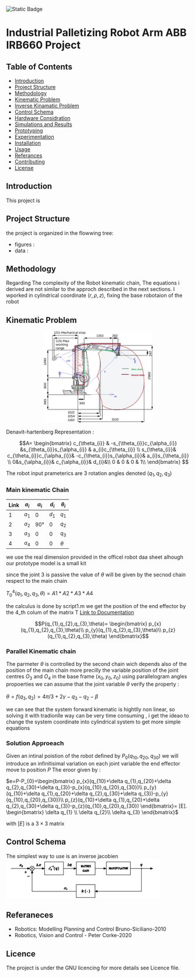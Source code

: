![Static Badge](https://img.shields.io/badge/GNU-lic?style=gitlab&label=License%20&labelColor=rgb-rgb&color=rgb)
# Industrial Palletizing Robot Arm ABB IRB660 Project 
## Table of Contents
- [Introduction](#introduction)
- [Project Structure](#project_struture)
- [Methodology](#methodology)
- [Kinematic Problem](#kinematicproblem)
- [Inverse Kinamatic Problem](#inverse_kinematic_problem)
- [Control Schema](#control_schema)
- [Hardware Considration](#hardware_considerations)
- [Simulations and Results](#simulations_results)
- [Prototyping ](#prototyping_and_experimentation)
- [Experimentation](#experimentation)
- [Installation](#installation)
- [Usage](#usage)
- [Referances](#referances)
- [Contributing](#contributing)
- [License](#license)  

## Introduction 
This project is  

## Project Structure
the project is organized in the flowwing tree: 
<ul>
<li>figures :
</li>
<li>data : 
</li>


</ul>

## Methodology
Regarding The complexity of the Robot kinematic chain, The equations i derived are not similar to the approch described in the next sections. I wporked in cylindrical coordinate $(r,\rho,z)$, fixing the base robotaion of the robot 

## Kinematic Problem
<div style="text-align: center;">
  <img src="figures/chains_graph.png" width="300" height="250" />
</div>

 
Denavit-hartenberg Representation : 

$$A=
\begin{bmatrix}
c_{\theta_{i}} & -s_{\theta_{i}}c_{\alpha_{i}} &s_{\theta_{i}}s_{\alpha_{i}} & a_{i}c_{\theta_{i}} \\
s_{\theta_{i}}& c_{\theta_{i}}c_{\alpha_{i}}& -c_{\theta_{i}}s_{\alpha_{i}}& a_{i}s_{\theta_{i}} \\
0&s_{\alpha_{i}}& c_{\alpha_{i}}& d_{i}&\\
0 & 0 & 0 & 1\\
\end{bmatrix}
$$ 

The robot input prameterics are 3 rotation angles denoted $(q_{1},q_{2},q_{3})$

### Main kinematic Chain
Link | $a_{i}$  |$\alpha_{i}$|$d_{i}$|$\theta_{i}$  
---|---         |---         |---    |---
1  | $a_{1}$    | 0          |$d_{1}$     | $q_{1}$
2  | $a_{2}$    | $90°$     | 0     | $q_{2}$
3  |  $a_{3}$ |0           |  0  |$q_{3}$
4  | $a_{4}$    | 0          |0     | $\theta$

we use the real dimension provided in the officel robot daa sheet  alhough our prototype model is a small kit <br>

since the joint 3 is passive the value of $\theta$ will be given by the secnod chain respect to the main chain 

$T_{0}^{4}(q_{1},q_{2},q_{3},\theta)= A1 * A2 * A3 * A4$

the calculus is done by script1.m 
we get  the position of the end effector by the 4_th colum of the matrix T 
[Link to Documentation](documentation.md)

$$P(q_{1},q_{2},q_{3},\theta)=
\begin{bmatrix}
p_{x}(q_{1},q_{2},q_{3},\theta)\\
p_{y}(q_{1},q_{2},q_{3},\theta)\\
p_{z}(q_{1},q_{2},q_{3},\theta)
\end{bmatrix}$$

### Parallel Kinematic chain 
The parmeter $\theta$ is controlled by the second chain wich depends also of the position of the main chain more precilly the variable position of the joint centres $O_{3}$ and $O_{4}$ in the base frame $(x_{0},y_{0},z_{0})$
using parallelogram angles propoerties we can assume that the joint variable $\theta$ verify the property :<br>  
$\theta=f(q_{3},q_{2})=4\pi/3+2\gamma-q_{3}-q_{2}-\beta$

we can see that the system forward kinematic is hightlly non linear, so solving it with tradionlle way can be very time consuming , i get the ideao to change the system coordinate into cylindrical system to get more simple equations 
### Solution Approeach
Given an intinal poistion of the robot defined by $P_{0}(q_{10},q_{20},q_{30})$ we will introduce an infinitisimal variation on each joint variable the end effector move to position $P$ The eroor given by :

$e=P-P_{0}=\begin{bmatrix}
p_{x}(q_{10}+\delta q_{1},q_{20}+\delta q_{2},q_{30}+\delta q_{3})-p_{x}(q_{10},q_{20},q_{30})\\
p_{y}(q_{10}+\delta q_{1},q_{20}+\delta q_{2},q_{30}+\delta q_{3})-p_{y}(q_{10},q_{20},q_{30})\\
p_{z}(q_{10}+\delta q_{1},q_{20}+\delta q_{2},q_{30}+\delta q_{3})-p_{z}(q_{10},q_{20},q_{30})
\end{bmatrix}=
[E].
\begin{bmatrix}
  \delta q_{1} \\
  \delta q_{2}\\
  \delta q_{3}
\end{bmatrix}$

with $[E]$ is a $3 \times 3$ matrix 




## Control Schema
The simplest way to use is an inverse jacobien    <br>
<img src="figures/control.png" />




## Referaneces
<ul>
<li> Robotics: Modelling Planning and Control Bruno-Siciliano-2010
<li> Robotics, Vision and Control - Peter Corke-2020
</ul> 

## Licence 
The project is under the  GNU licencing for more details see <a ref="LICENCE">Licence</a> file.

